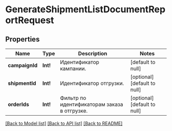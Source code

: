 # GenerateShipmentListDocumentReportRequest

## Properties
Name | Type | Description | Notes
------------ | ------------- | ------------- | -------------
**campaignId** | **Int!** | Идентификатор кампании. | [default to null]
**shipmentId** | **Int!** | Идентификатор отгрузки. | [optional] [default to null]
**orderIds** | **Int!** | Фильтр по идентификаторам заказа в отгрузке. | [optional] [default to null]

[[Back to Model list]](../README.md#documentation-for-models) [[Back to API list]](../README.md#documentation-for-api-endpoints) [[Back to README]](../README.md)


